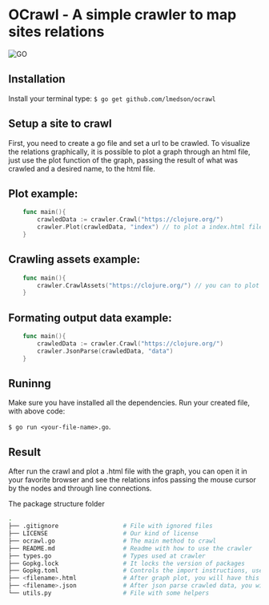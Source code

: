 # OCrawl - A simple crawler to map sites relations 
![GO](https://img.shields.io/badge/go-1.13.6-blue.svg)
## Installation

Install your terminal type:
`$ go get github.com/lmedson/ocrawl`

## Setup a site to crawl

First, you need to create a go file and set a url to be crawled. To visualize the relations graphically, it is possible to plot a graph through an html file, just use the plot function of the graph, passing the result of what was crawled and a desired name, to the html file.

## Plot example:

```go
    func main(){
        crawledData := crawler.Crawl("https://clojure.org/")
        crawler.Plot(crawledData, "index") // to plot a index.html file with the graph
    }
```

## Crawling assets example:

```go
    func main(){
        crawler.CrawlAssets("https://clojure.org/") // you can to plot or parse to json the outputed data
    }
```

## Formating output data example:

```go
    func main(){
        crawledData := crawler.Crawl("https://clojure.org/")
        crawler.JsonParse(crawledData, "data")
    }
```
## Runinng

Make sure you have installed all the dependencies. Run your created file, with above code:

`$ go run <your-file-name>.go`.

## Result

After run the crawl and plot a .html file with the graph, you can open it in your favorite browser and see the relations infos passing the mouse cursor by the nodes and through line connections.

The package structure folder

```bash
.
├── .gitignore                  # File with ignored files
├── LICENSE                     # Our kind of license
├── ocrawl.go                   # The main method to crawl
├── README.md                   # Readme with how to use the crawler
├── types.go                    # Types used at crawler
├── Gopkg.lock                  # It locks the version of packages
├── Gopkg.toml                  # Controls the import instructions, used by the lock file
├── <filename>.html             # After graph plot, you will have this output file
├── <filename>.json             # After json parse crawled data, you will have this output file
└── utils.py                    # File with some helpers
```
